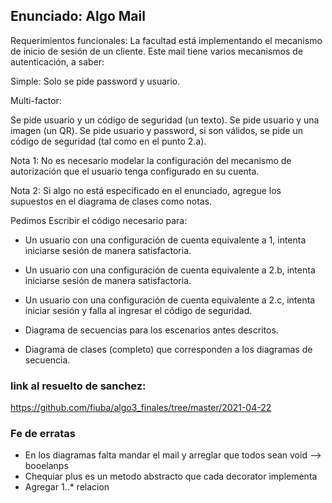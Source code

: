 ## Enunciado: Algo Mail

Requerimientos funcionales:
La facultad está implementando el mecanismo de inicio de sesión de un cliente. Este mail tiene varios mecanismos de autenticación, a saber:

Simple: Solo se pide password y usuario.

Multi-factor:

Se pide usuario y un código de seguridad (un texto).
Se pide usuario y una imagen (un QR).
Se pide usuario y password, si son válidos, se pide un código de seguridad (tal como en el punto 2.a).

Nota 1:
No es necesario modelar la configuración del mecanismo de autorización que el usuario tenga configurado en su cuenta. 

Nota 2: 
Si algo no está especificado en el enunciado, agregue los supuestos en el diagrama de clases como notas.

Pedimos
Escribir el código necesario para:

- Un usuario con una configuración de cuenta equivalente a 1, intenta iniciarse sesión de manera satisfactoria.

- Un usuario con una configuración de cuenta equivalente a 2.b, intenta iniciarse sesión de manera satisfactoria.

- Un usuario con una configuración de cuenta equivalente a 2.c, intenta iniciar sesión y falla al ingresar el código de seguridad.

- Diagrama de secuencias para los escenarios antes descritos.

- Diagrama de clases (completo) que corresponden a los diagramas de secuencia.


### link al resuelto de sanchez:
 https://github.com/fiuba/algo3_finales/tree/master/2021-04-22 

### Fe de erratas
- En los diagramas falta mandar el mail y arreglar que todos sean void --> booelanps
- Chequiar plus es un metodo abstracto que cada decorator implementa
- Agregar 1..* relacion
